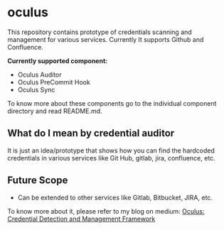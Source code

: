 # oculus
This repository contains prototype of credentials scanning and management for various services. Currently It supports Github and Confluence.

**Currently supported component:**
- Oculus Auditor
- Oculus PreCommit Hook
- Oculus Sync

To know more about these components go to the individual component directory and read README.md.

## What do I mean by credential auditor
It is just an idea/prototype that shows how you can find the hardcoded credentials in various services like Git Hub, gitlab, jira, confluence, etc. 


## Future Scope
- Can be extended to other services like Gitlab, Bitbucket, JIRA, etc.

To know more about it, please refer to my blog on medium: [Oculus: Credential Detection and Management Framework](https://medium.com/@ankitsaini2609/oculus-credential-detection-and-management-framework-e1303acd8f7b)



